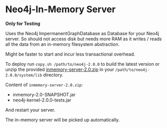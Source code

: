 # Neo4j-In-Memory Server

**Only for Testing**

Uses the Neo4j ImpermanentGraphDatabase as Database for your Neo4j server.
So should not access disk but needs more RAM as it writes / reads all the data from an in-memory filesystem abstraction.

Might be faster to start and incur less transactional overhead.

To deploy run `copy.sh /path/to/neo4j-2.0.0` to build the latest version or unzip
the provided [inmemory-server-2.0.zip](https://dl.dropboxusercontent.com/u/14493611/inmemory-server-2.0.zip) in your `/path/to/neo4j-2.0.0/system/lib` directory.

Content of `inmemory-server-2.0.zip`:

* inmemory-2.0-SNAPSHOT.jar
* neo4j-kernel-2.0.0-tests.jar

And restart your server.

The in-memory server will be picked up automatically.
